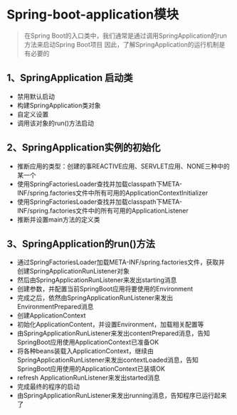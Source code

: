 # Spring-boot-application模块
> 在Spring Boot的入口类中，我们通常是通过调用SpringApplication的run方法来启动Spring Boot项目
> 因此，了解SpringApplication的运行机制是有必要的

## 1、SpringApplication 启动类
 * 禁用默认启动
 * 构建SpringApplication类对象
 * 自定义设置
 * 调用该对象的run()方法启动

## 2、SpringApplication实例的初始化
* 推断应用的类型：创建的事REACTIVE应用、SERVLET应用、NONE三种中的某一个
* 使用SpringFactoriesLoader查找并加载classpath下META-INF/spring.factories文件中所有可用的ApplicationContextInitializer
* 使用SpringFactoriesLoader查找并加载classpath下META-INF/spring.factories文件中的所有可用的ApplicationListener
* 推断并设置main方法的定义类

## 3、SpringApplication的run()方法
* 通过SpringFactoriesLoader加载META-INF/spring.factories文件，获取并创建SpringApplicationRunListener对象
* 然后由SpringApplicationRunListener来发出starting消息
* 创建参数，并配置当前SpringBoot应用将要使用的Environment
* 完成之后，依然由SpringApplicationRunListener来发出EnvironmentPrepared消息
* 创建ApplicationContext
* 初始化ApplicationContent，并设置Environment，加载相关配置等
* 由SpringApplicationRunListener来发出contentPrepared消息，告知SpringBoot应用使用ApplicationContext已准备OK
* 将各种beans装载入ApplicationContext，继续由SpringApplicationRunListener来发出contextLoaded消息，告知SpringBoot应用使用的ApplicationContext已装填OK
* refresh ApplicationRunListener来发出started消息
* 完成最终的程序的启动
* 由SpringApplicationRunListener来发出running消息，告知程序已运行起来了